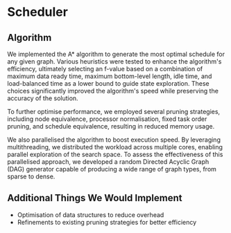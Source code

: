 # Scheduler

## Algorithm
We implemented the A* algorithm to generate the most optimal schedule for any given graph. Various heuristics were tested to enhance the algorithm's efficiency, ultimately selecting an f-value based on a combination of maximum data ready time, maximum bottom-level length, idle time, and load-balanced time as a lower bound to guide state exploration. These choices significantly improved the algorithm's speed while preserving the accuracy of the solution. 

To further optimise performance, we employed several pruning strategies, including node equivalence, processor normalisation, fixed task order pruning, and schedule equivalence, resulting in reduced memory usage.

We also parallelised the algorithm to boost execution speed. By leveraging multithreading, we distributed the workload across multiple cores, enabling parallel exploration of the search space. To assess the effectiveness of this parallelised approach, we developed a random Directed Acyclic Graph (DAG) generator capable of producing a wide range of graph types, from sparse to dense.

## Additional Things We Would Implement
- Optimisation of data structures to reduce overhead
- Refinements to existing pruning strategies for better efficiency
